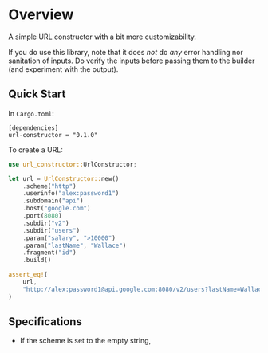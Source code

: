 # Overview
A simple URL constructor with a bit more customizability.

If you do use this library, note that it does _not_ do _any_ error handling nor
sanitation of inputs. Do verify the inputs before passing them to the builder
(and experiment with the output).

## Quick Start
In `Cargo.toml`:
```
[dependencies]
url-constructor = "0.1.0"
```
To create a URL:
```rust
use url_constructor::UrlConstructor;

let url = UrlConstructor::new()
    .scheme("http")
    .userinfo("alex:password1")
    .subdomain("api")
    .host("google.com")
    .port(8080)
    .subdir("v2")
    .subdir("users")
    .param("salary", ">10000")
    .param("lastName", "Wallace")
    .fragment("id")
    .build()

assert_eq!(
    url,
    "http://alex:password1@api.google.com:8080/v2/users?lastName=Wallace&salary=>10000#id"
)
```

## Specifications
- If the scheme is set to the empty string,

